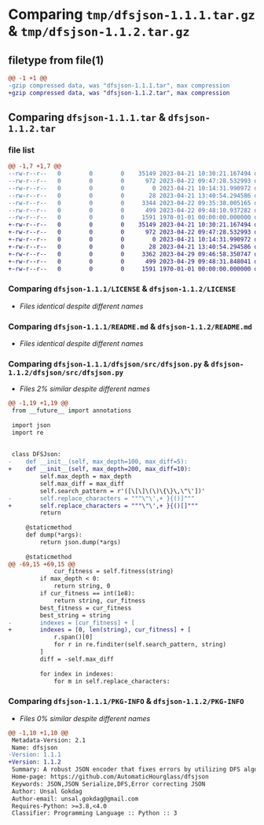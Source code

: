 # Comparing `tmp/dfsjson-1.1.1.tar.gz` & `tmp/dfsjson-1.1.2.tar.gz`

## filetype from file(1)

```diff
@@ -1 +1 @@
-gzip compressed data, was "dfsjson-1.1.1.tar", max compression
+gzip compressed data, was "dfsjson-1.1.2.tar", max compression
```

## Comparing `dfsjson-1.1.1.tar` & `dfsjson-1.1.2.tar`

### file list

```diff
@@ -1,7 +1,7 @@
--rw-r--r--   0        0        0    35149 2023-04-21 10:30:21.167494 dfsjson-1.1.1/LICENSE
--rw-r--r--   0        0        0      972 2023-04-22 09:47:28.532993 dfsjson-1.1.1/README.md
--rw-r--r--   0        0        0        0 2023-04-21 10:14:31.990972 dfsjson-1.1.1/dfsjson/__init__.py
--rw-r--r--   0        0        0       28 2023-04-21 13:40:54.294586 dfsjson-1.1.1/dfsjson/src/__init__.py
--rw-r--r--   0        0        0     3344 2023-04-22 09:35:38.005165 dfsjson-1.1.1/dfsjson/src/dfsjson.py
--rw-r--r--   0        0        0      499 2023-04-22 09:48:10.937282 dfsjson-1.1.1/pyproject.toml
--rw-r--r--   0        0        0     1591 1970-01-01 00:00:00.000000 dfsjson-1.1.1/PKG-INFO
+-rw-r--r--   0        0        0    35149 2023-04-21 10:30:21.167494 dfsjson-1.1.2/LICENSE
+-rw-r--r--   0        0        0      972 2023-04-22 09:47:28.532993 dfsjson-1.1.2/README.md
+-rw-r--r--   0        0        0        0 2023-04-21 10:14:31.990972 dfsjson-1.1.2/dfsjson/__init__.py
+-rw-r--r--   0        0        0       28 2023-04-21 13:40:54.294586 dfsjson-1.1.2/dfsjson/src/__init__.py
+-rw-r--r--   0        0        0     3362 2023-04-29 09:46:58.350747 dfsjson-1.1.2/dfsjson/src/dfsjson.py
+-rw-r--r--   0        0        0      499 2023-04-29 09:48:31.848041 dfsjson-1.1.2/pyproject.toml
+-rw-r--r--   0        0        0     1591 1970-01-01 00:00:00.000000 dfsjson-1.1.2/PKG-INFO
```

### Comparing `dfsjson-1.1.1/LICENSE` & `dfsjson-1.1.2/LICENSE`

 * *Files identical despite different names*

### Comparing `dfsjson-1.1.1/README.md` & `dfsjson-1.1.2/README.md`

 * *Files identical despite different names*

### Comparing `dfsjson-1.1.1/dfsjson/src/dfsjson.py` & `dfsjson-1.1.2/dfsjson/src/dfsjson.py`

 * *Files 2% similar despite different names*

```diff
@@ -1,19 +1,19 @@
 from __future__ import annotations
 
 import json
 import re
 
 
 class DFSJson:
-    def __init__(self, max_depth=100, max_diff=5):
+    def __init__(self, max_depth=200, max_diff=10):
         self.max_depth = max_depth
         self.max_diff = max_diff
         self.search_pattern = r'([\[\]\(\)\{\}\,\"\'])'
-        self.replace_characters = """\"\',+ }{()]"""
+        self.replace_characters = """\"\',+ }{()[]"""
         return
 
     @staticmethod
     def dump(*args):
         return json.dump(*args)
 
     @staticmethod
@@ -69,15 +69,15 @@
             cur_fitness = self.fitness(string)
         if max_depth < 0:
             return string, 0
         if cur_fitness == int(1e8):
             return string, cur_fitness
         best_fitness = cur_fitness
         best_string = string
-        indexes = [cur_fitness] + [
+        indexes = [0, len(string), cur_fitness] + [
             r.span()[0]
             for r in re.finditer(self.search_pattern, string)
         ]
         diff = -self.max_diff
 
         for index in indexes:
             for m in self.replace_characters:
```

### Comparing `dfsjson-1.1.1/PKG-INFO` & `dfsjson-1.1.2/PKG-INFO`

 * *Files 0% similar despite different names*

```diff
@@ -1,10 +1,10 @@
 Metadata-Version: 2.1
 Name: dfsjson
-Version: 1.1.1
+Version: 1.1.2
 Summary: A robust JSON encoder that fixes errors by utilizing DFS algorithm.
 Home-page: https://github.com/AutomaticHourglass/dfsjson
 Keywords: JSON,JSON Serialize,DFS,Error correcting JSON
 Author: Unsal Gokdag
 Author-email: unsal.gokdag@gmail.com
 Requires-Python: >=3.8,<4.0
 Classifier: Programming Language :: Python :: 3
```


